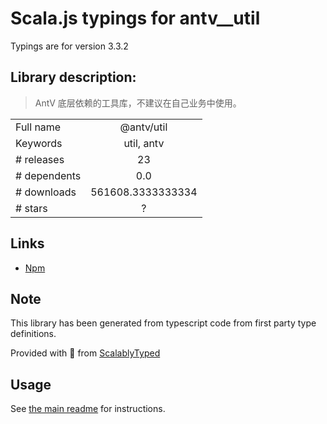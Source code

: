 
# Scala.js typings for antv__util

Typings are for version 3.3.2

## Library description:
> AntV 底层依赖的工具库，不建议在自己业务中使用。

|                    |                 |
| ------------------ | :-------------: |
| Full name          | @antv/util |
| Keywords           | util, antv |
| # releases         | 23 |
| # dependents       | 0.0 |
| # downloads        | 561608.3333333334 |
| # stars            | ? |

## Links
- [Npm](https://www.npmjs.com/package/%40antv%2Futil)
    


## Note
This library has been generated from typescript code from first party type definitions.

Provided with :purple_heart: from [ScalablyTyped](https://github.com/oyvindberg/ScalablyTyped)

## Usage
See [the main readme](../../readme.md) for instructions.


